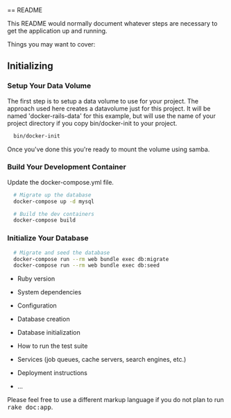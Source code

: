 == README

This README would normally document whatever steps are necessary to get the
application up and running.

Things you may want to cover:

## Initializing

### Setup Your Data Volume

The first step is to setup a data volume to use for your project. The approach used here creates
a datavolume just for this project. It will be named 'docker-rails-data' for this example, but will
use the name of your project directory if you copy bin/docker-init to your project.

```bash
  bin/docker-init
```

Once you've done this you're ready to mount the volume using samba.

### Build Your Development Container

Update the docker-compose.yml file.

```bash
  # Migrate up the database
  docker-compose up -d mysql

  # Build the dev containers
  docker-compose build
```

### Initialize Your Database

```bash
  # Migrate and seed the database
  docker-compose run --rm web bundle exec db:migrate
  docker-compose run --rm web bundle exec db:seed
```

* Ruby version

* System dependencies

* Configuration

* Database creation

* Database initialization

* How to run the test suite

* Services (job queues, cache servers, search engines, etc.)

* Deployment instructions

* ...


Please feel free to use a different markup language if you do not plan to run
<tt>rake doc:app</tt>.
